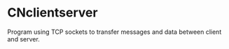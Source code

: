 # CNclientserver
Program using TCP sockets to transfer messages and data between client and server. 
